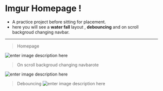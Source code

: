 # Imgur Homepage !

 - A practice project before sitting for placement.
 - here you will see a **water fall** layout , **debouncing** and on scroll backgroud changing navbar.
 <hr/>

 

  

> Homepage
> 
![enter image description here](https://miro.medium.com/max/3840/1*1_Zs4jGcfweBqt5hMEPutg.png)

> On scroll backgroud changing navbarote

![enter image description here](https://miro.medium.com/max/1400/1*APhLot7StBb3PgJKVIl4sg.png)

> Debouncing 
![enter image description here](https://miro.medium.com/max/3840/1*oVEzbmTbLoWI3zxdwLZgZQ.png)
